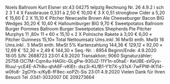 Noels Ballroom Kurt Elsner str.43 04275 telpzlg Rechnung Nr. 26 4.9.2 i sch 2 3 1 4 X Fassbrause 0,331 à 2,50 € 10,00 € 3 X 0,51 strongbow Cider a 5,20 € 15,60 Ě 2 X 15,10 € Pitcher Newcastle Brown Ale Cheeseburger Bacon BIG Wedges 30,20 € 10,40 € Halloumiburger BIG 9,70 € Sweetpotatos Ballroom Burger Pommes Ballroom Burger Sweetpotatos Shepherds Pie Pitcher Murphys 11 ,80« 11 « 60 « 15,10 « 2 X Polnische Rakete à 3,00 € 6,00 « Pitcher Guinness 15,10« Total Nettoumsatz Ums.inkl .16 MwSt enth. MwSt 16 Ums.inkl . 5 MwSt enth. MwSt 5% Kartenzahlung 144,36 € 129,12 « 92,00 « 12,69 € '52,30 « 2,49 € 144,30 « Seq.-Nr. : 8954 Beginn/Ende: 4.9.2020 18:05 S/N: 2688723 23:01 4.9.2020 Transaktion; 9060 Signaturzähler; 25758 I3C7M-Cqm4u-HAGIc-GLgPw-930JZ-11Y1n-s0haE- KeUBE-sVGys-RIuu/-ycE4E-A7h8u-qhA6F-vKlEt- dsz3i-KLfB1-Y1t7X-y31sX-7wFPW-lK114-w0fo8- 2gOYb-x/KyB-fF8ec-xoPZt-Sis 23:01 4.9.2020 Vielen Dank für Ihren Besucli Tel .0341-3032007 DE 209273664